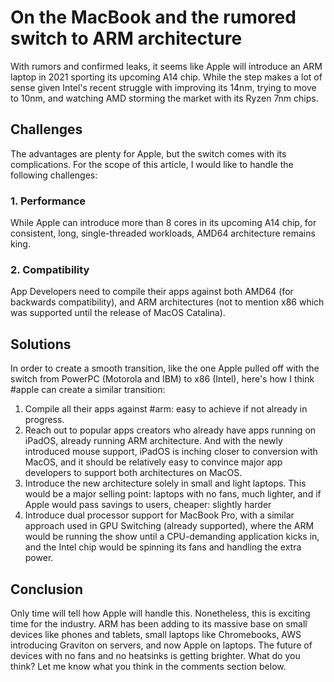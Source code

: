 # On the MacBook and the rumored switch to ARM architecture
With rumors and confirmed leaks, it seems like Apple will introduce an ARM laptop in 2021 sporting its upcoming A14 chip. While the step makes a lot of sense given Intel's recent struggle with improving its 14nm, trying to move to 10nm, and watching AMD storming the market with its Ryzen 7nm chips.

## Challenges
The advantages are plenty for Apple, but the switch comes with its complications. For the scope of this article, I would like to handle the following challenges:

### 1. Performance
While Apple can introduce more than 8 cores in its upcoming A14 chip, for consistent, long, single-threaded workloads, AMD64 architecture remains king.

### 2. Compatibility
App Developers need to compile their apps against both AMD64 (for backwards compatibility), and ARM architectures (not to mention x86 which was supported until the release of MacOS Catalina).

## Solutions
In order to create a smooth transition, like the one Apple pulled off with the switch from PowerPC (Motorola and IBM) to x86 (Intel), here's how I think #apple can create a similar transition:
1. Compile all their apps against #arm: easy to achieve if not already in progress.
2. Reach out to popular apps creators who already have apps running on iPadOS, already running ARM architecture. And with the newly introduced mouse support, iPadOS is inching closer to conversion with MacOS, and it should be relatively easy to convince major app developers to support both architectures on MacOS.
3. Introduce the new architecture solely in small and light laptops. This would be a major selling point: laptops with no fans, much lighter, and if Apple would pass savings to users, cheaper: slightly harder 
4. Introduce dual processor support for MacBook Pro, with a similar approach used in GPU Switching (already supported),  where the ARM would be running the show until a CPU-demanding application kicks in, and the Intel chip would be spinning its fans and handling the extra power.

## Conclusion
Only time will tell how Apple will handle this. Nonetheless, this is exciting time for the industry. ARM has been adding to its massive base on small devices like phones and tablets, small laptops like Chromebooks, AWS introducing Graviton on servers, and now Apple on laptops. The future of devices with no fans and no heatsinks is getting brighter.
What do you think? Let me know what you think in the comments section below.
